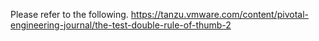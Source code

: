 Please refer to the following.
https://tanzu.vmware.com/content/pivotal-engineering-journal/the-test-double-rule-of-thumb-2
